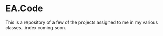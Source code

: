 # EA.Code
This is a repository of a few of the projects assigned to me in my various classes...index coming soon.
